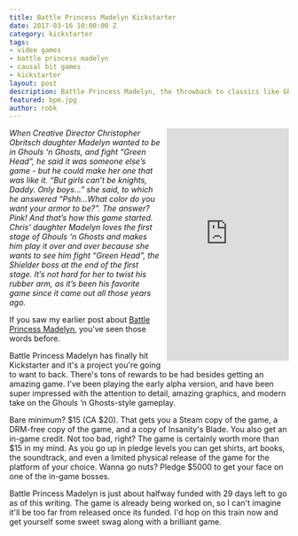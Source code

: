 ```yaml
---
title: Battle Princess Madelyn Kickstarter
date: 2017-03-16 10:00:00 Z
category: kickstarter
tags:
- video games
- battle princess madelyn
- causal bit games
- kickstarter
layout: post
description: Battle Princess Madelyn, the throwback to classics like Ghouls N' Ghosts, is up on Kickstarter!
featured: bpm.jpg
author: robk
---
```


<iframe style="float:right;margin-left:10px;margin-bottom:10px" src="https://www.kickstarter.com/projects/causalbitgames/battle-princess-madelyn/widget/card.html?v=2" width="220" height="420" frameborder="0" scrolling="no"></iframe>

*When Creative Director Christopher Obritsch daughter Madelyn wanted to be in Ghouls ‘n Ghosts, and fight “Green Head”, he said it was someone else’s game - but he could make her one that was like it. “But girls can’t be knights, Daddy. Only boys…” she said, to which he answered “Pshh…What color do you want your armor to be?”. The answer? Pink! And that’s how this game started. Chris' daughter Madelyn loves the first stage of Ghouls ‘n Ghosts and makes him play it over and over because she wants to see him fight “Green Head”, the Shielder boss at the end of the first stage. It’s not hard for her to twist his rubber arm, as it’s been his favorite game since it came out all those years ago.*

If you saw my earlier post about [Battle Princess Madelyn](http://pawnsperspective.com/Battle-Princess-Madelyn-Coming-Out-of-Greenlight/), you've seen those words before.

Battle Princess Madelyn has finally hit Kickstarter and it's a project you're going to want to back. There's tons of rewards to be had besides getting an amazing game. I've been playing the early alpha version, and have been super impressed with the attention to detail, amazing graphics, and modern take on the Ghouls ‘n Ghosts-style gameplay.

Bare minimum? $15 (CA $20). That gets you a Steam copy of the game, a DRM-free copy of the game, and a copy of Insanity's Blade. You also get an in-game credit. Not too bad, right? The game is certainly worth more than $15 in my mind. As you go up in pledge levels you can get shirts, art books, the soundtrack, and even a limited physical release of the game for the platform of your choice. Wanna go nuts? Pledge $5000 to get your face on one of the in-game bosses.

Battle Princess Madelyn is just about halfway funded with 29 days left to go as of this writing. The game is already being worked on, so I can't imagine it'll be too far from released once its funded. I'd hop on this train now and get yourself some sweet swag along with a brilliant game.

